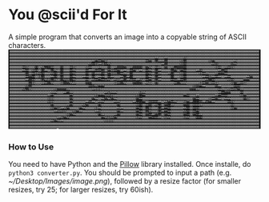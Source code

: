 # You @scii'd For It
A simple program that converts an image into a copyable string of ASCII characters.
![logo](logo.png)
### How to Use
You need to have Python and the [Pillow](https://pillow.readthedocs.io/en/stable/installation.html) library installed. Once installe, do `python3 converter.py`. You should be prompted to input a path (e.g. *~/Desktop/Images/image.png*), followed by a resize factor (for smaller resizes, try 25; for larger resizes, try 60ish).


